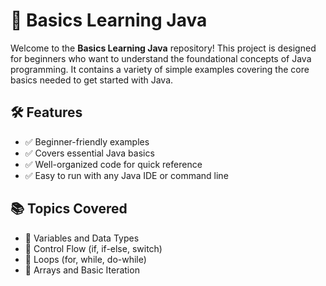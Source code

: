 # 📘 Basics Learning Java

Welcome to the **Basics Learning Java** repository! This project is designed for beginners who want to understand the foundational concepts of Java programming. It contains a variety of simple examples covering the core basics needed to get started with Java.

## 🛠️ Features

- ✅ Beginner-friendly examples
- ✅ Covers essential Java basics
- ✅ Well-organized code for quick reference
- ✅ Easy to run with any Java IDE or command line

## 📚 Topics Covered
- 📌 Variables and Data Types
- 📌 Control Flow (if, if-else, switch)
- 📌 Loops (for, while, do-while)
- 📌 Arrays and Basic Iteration

